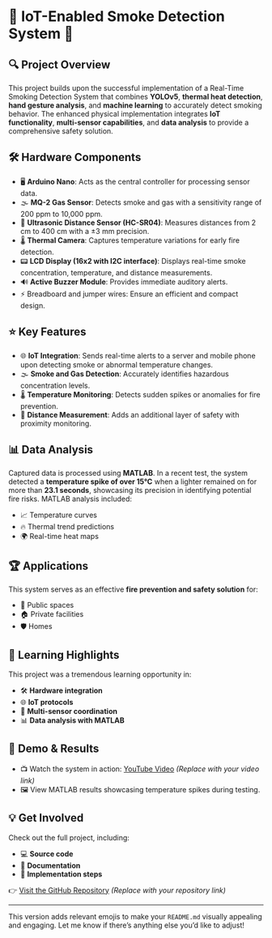 # 🚨 IoT-Enabled Smoke Detection System 🚨

## 🔍 Project Overview
This project builds upon the successful implementation of a Real-Time Smoking Detection System that combines **YOLOv5**, **thermal heat detection**, **hand gesture analysis**, and **machine learning** to accurately detect smoking behavior. The enhanced physical implementation integrates **IoT functionality**, **multi-sensor capabilities**, and **data analysis** to provide a comprehensive safety solution.

## 🛠️ Hardware Components
- 🖥️ **Arduino Nano**: Acts as the central controller for processing sensor data.
- 🌫️ **MQ-2 Gas Sensor**: Detects smoke and gas with a sensitivity range of 200 ppm to 10,000 ppm.
- 📏 **Ultrasonic Distance Sensor (HC-SR04)**: Measures distances from 2 cm to 400 cm with a ±3 mm precision.
- 🌡️ **Thermal Camera**: Captures temperature variations for early fire detection.
- 📟 **LCD Display (16x2 with I2C interface)**: Displays real-time smoke concentration, temperature, and distance measurements.
- 🔊 **Active Buzzer Module**: Provides immediate auditory alerts.
- ⚡ Breadboard and jumper wires: Ensure an efficient and compact design.

## ⭐ Key Features
- 🌐 **IoT Integration**: Sends real-time alerts to a server and mobile phone upon detecting smoke or abnormal temperature changes.
- 🌫️ **Smoke and Gas Detection**: Accurately identifies hazardous concentration levels.
- 🌡️ **Temperature Monitoring**: Detects sudden spikes or anomalies for fire prevention.
- 📏 **Distance Measurement**: Adds an additional layer of safety with proximity monitoring.

## 📊 Data Analysis
Captured data is processed using **MATLAB**. In a recent test, the system detected a **temperature spike of over 15°C** when a lighter remained on for more than **23.1 seconds**, showcasing its precision in identifying potential fire risks. MATLAB analysis included:
- 📈 Temperature curves
- 🔥 Thermal trend predictions
- 🌍 Real-time heat maps

## 🏆 Applications
This system serves as an effective **fire prevention and safety solution** for:
- 🏢 Public spaces
- 🏠 Private facilities
- 🛡️ Homes

## 🚀 Learning Highlights
This project was a tremendous learning opportunity in:
- 🛠️ **Hardware integration**
- 🌐 **IoT protocols**
- 🤖 **Multi-sensor coordination**
- 📊 **Data analysis with MATLAB**

## 🎥 Demo & Results
- 📺 Watch the system in action: [YouTube Video](#) *(Replace with your video link)*
- 🖼️ View MATLAB results showcasing temperature spikes during testing.

## 💡 Get Involved
Check out the full project, including:
- 💻 **Source code**
- 📄 **Documentation**
- 🔨 **Implementation steps**

👉 [Visit the GitHub Repository](#) *(Replace with your repository link)*

---

This version adds relevant emojis to make your `README.md` visually appealing and engaging. Let me know if there’s anything else you’d like to adjust!
